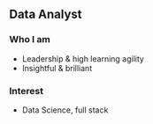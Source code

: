 ## Data Analyst

### Who I am
- Leadership & high learning agility
- Insightful & brilliant

### Interest
- Data Science, full stack

